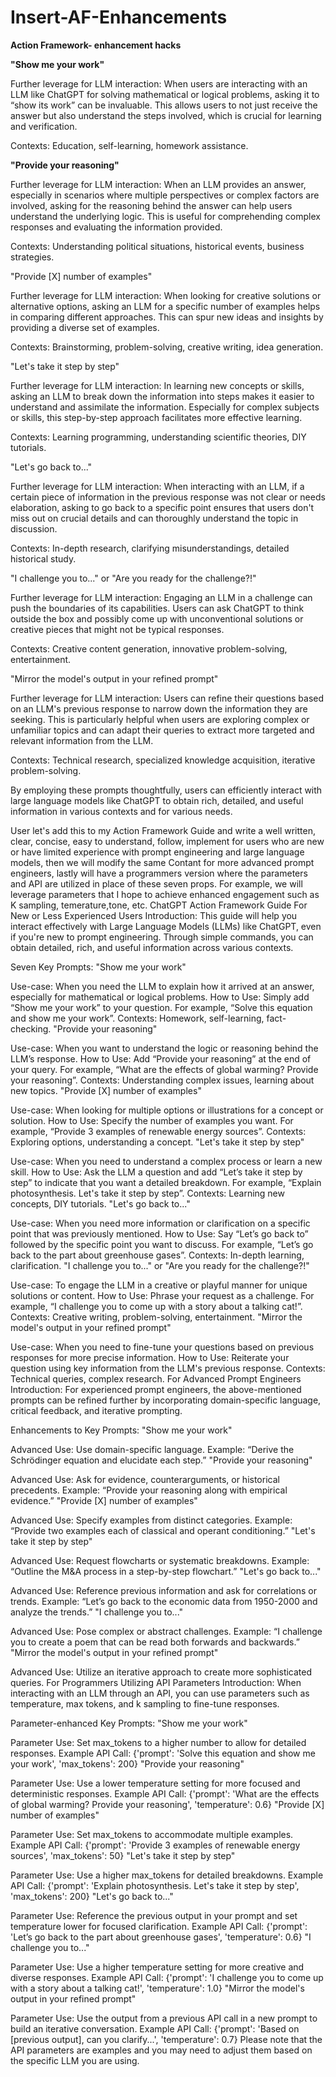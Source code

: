 # Insert-AF-Enhancements
 **Action Framework- enhancement hacks**

**"Show me your work"**

Further leverage for LLM interaction: When users are interacting with an LLM like ChatGPT for solving mathematical or logical problems, asking it to “show its work” can be invaluable. This allows users to not just receive the answer but also understand the steps involved, which is crucial for learning and verification.

Contexts: Education, self-learning, homework assistance.

**"Provide your reasoning"**

Further leverage for LLM interaction: When an LLM provides an answer, especially in scenarios where multiple perspectives or complex factors are involved, asking for the reasoning behind the answer can help users understand the underlying logic. This is useful for comprehending complex responses and evaluating the information provided.

Contexts: Understanding political situations, historical events, business strategies.

"Provide [X] number of examples"

Further leverage for LLM interaction: When looking for creative solutions or alternative options, asking an LLM for a specific number of examples helps in comparing different approaches. This can spur new ideas and insights by providing a diverse set of examples.

Contexts: Brainstorming, problem-solving, creative writing, idea generation.

"Let's take it step by step"

Further leverage for LLM interaction: In learning new concepts or skills, asking an LLM to break down the information into steps makes it easier to understand and assimilate the information. Especially for complex subjects or skills, this step-by-step approach facilitates more effective learning.

Contexts: Learning programming, understanding scientific theories, DIY tutorials.

"Let's go back to..."

Further leverage for LLM interaction: When interacting with an LLM, if a certain piece of information in the previous response was not clear or needs elaboration, asking to go back to a specific point ensures that users don't miss out on crucial details and can thoroughly understand the topic in discussion.

Contexts: In-depth research, clarifying misunderstandings, detailed historical study.

"I challenge you to..." or "Are you ready for the challenge?!"

Further leverage for LLM interaction: Engaging an LLM in a challenge can push the boundaries of its capabilities. Users can ask ChatGPT to think outside the box and possibly come up with unconventional solutions or creative pieces that might not be typical responses.

Contexts: Creative content generation, innovative problem-solving, entertainment.

"Mirror the model's output in your refined prompt"

Further leverage for LLM interaction: Users can refine their questions based on an LLM's previous response to narrow down the information they are seeking. This is particularly helpful when users are exploring complex or unfamiliar topics and can adapt their queries to extract more targeted and relevant information from the LLM.

Contexts: Technical research, specialized knowledge acquisition, iterative problem-solving.

By employing these prompts thoughtfully, users can efficiently interact with large language models like ChatGPT to obtain rich, detailed, and useful information in various contexts and for various needs.





User
let's add this to my Action Framework Guide and write a well written, clear, concise, easy to understand, follow, implement for users who are new or have limited experience with prompt engineering and large language models, then we will modify the same Contant for more advanced prompt engineers, lastly will have a programmers version where the parameters and API are utilized in place of these seven props. For example, we will leverage parameters that I hope to achieve enhanced engagement such as K sampling, temerature,tone, etc.
ChatGPT
Action Framework Guide
For New or Less Experienced Users
Introduction:
This guide will help you interact effectively with Large Language Models (LLMs) like ChatGPT, even if you're new to prompt engineering. Through simple commands, you can obtain detailed, rich, and useful information across various contexts.

Seven Key Prompts:
"Show me your work"

Use-case: When you need the LLM to explain how it arrived at an answer, especially for mathematical or logical problems.
How to Use: Simply add “Show me your work” to your question. For example, “Solve this equation and show me your work”.
Contexts: Homework, self-learning, fact-checking.
"Provide your reasoning"

Use-case: When you want to understand the logic or reasoning behind the LLM’s response.
How to Use: Add “Provide your reasoning” at the end of your query. For example, “What are the effects of global warming? Provide your reasoning”.
Contexts: Understanding complex issues, learning about new topics.
"Provide [X] number of examples"

Use-case: When looking for multiple options or illustrations for a concept or solution.
How to Use: Specify the number of examples you want. For example, “Provide 3 examples of renewable energy sources”.
Contexts: Exploring options, understanding a concept.
"Let's take it step by step"

Use-case: When you need to understand a complex process or learn a new skill.
How to Use: Ask the LLM a question and add “Let’s take it step by step” to indicate that you want a detailed breakdown. For example, “Explain photosynthesis. Let's take it step by step”.
Contexts: Learning new concepts, DIY tutorials.
"Let's go back to..."

Use-case: When you need more information or clarification on a specific point that was previously mentioned.
How to Use: Say “Let’s go back to” followed by the specific point you want to discuss. For example, “Let’s go back to the part about greenhouse gases”.
Contexts: In-depth learning, clarification.
"I challenge you to..." or "Are you ready for the challenge?!"

Use-case: To engage the LLM in a creative or playful manner for unique solutions or content.
How to Use: Phrase your request as a challenge. For example, “I challenge you to come up with a story about a talking cat!”.
Contexts: Creative writing, problem-solving, entertainment.
"Mirror the model's output in your refined prompt"

Use-case: When you need to fine-tune your questions based on previous responses for more precise information.
How to Use: Reiterate your question using key information from the LLM's previous response.
Contexts: Technical queries, complex research.
For Advanced Prompt Engineers
Introduction:
For experienced prompt engineers, the above-mentioned prompts can be refined further by incorporating domain-specific language, critical feedback, and iterative prompting.

Enhancements to Key Prompts:
"Show me your work"

Advanced Use: Use domain-specific language. Example: “Derive the Schrödinger equation and elucidate each step.”
"Provide your reasoning"

Advanced Use: Ask for evidence, counterarguments, or historical precedents. Example: “Provide your reasoning along with empirical evidence.”
"Provide [X] number of examples"

Advanced Use: Specify examples from distinct categories. Example: “Provide two examples each of classical and operant conditioning.”
"Let's take it step by step"

Advanced Use: Request flowcharts or systematic breakdowns. Example: “Outline the M&A process in a step-by-step flowchart.”
"Let's go back to..."

Advanced Use: Reference previous information and ask for correlations or trends. Example: “Let’s go back to the economic data from 1950-2000 and analyze the trends.”
"I challenge you to..."

Advanced Use: Pose complex or abstract challenges. Example: “I challenge you to create a poem that can be read both forwards and backwards.”
"Mirror the model's output in your refined prompt"

Advanced Use: Utilize an iterative approach to create more sophisticated queries.
For Programmers Utilizing API Parameters
Introduction:
When interacting with an LLM through an API, you can use parameters such as temperature, max tokens, and k sampling to fine-tune responses.

Parameter-enhanced Key Prompts:
"Show me your work"

Parameter Use: Set max_tokens to a higher number to allow for detailed responses.
Example API Call: {'prompt': 'Solve this equation and show me your work', 'max_tokens': 200}
"Provide your reasoning"

Parameter Use: Use a lower temperature setting for more focused and deterministic responses.
Example API Call: {'prompt': 'What are the effects of global warming? Provide your reasoning', 'temperature': 0.6}
"Provide [X] number of examples"

Parameter Use: Set max_tokens to accommodate multiple examples.
Example API Call: {'prompt': 'Provide 3 examples of renewable energy sources', 'max_tokens': 50}
"Let's take it step by step"

Parameter Use: Use a higher max_tokens for detailed breakdowns.
Example API Call: {'prompt': 'Explain photosynthesis. Let\'s take it step by step', 'max_tokens': 200}
"Let's go back to..."

Parameter Use: Reference the previous output in your prompt and set temperature lower for focused clarification.
Example API Call: {'prompt': 'Let’s go back to the part about greenhouse gases', 'temperature': 0.6}
"I challenge you to..."

Parameter Use: Use a higher temperature setting for more creative and diverse responses.
Example API Call: {'prompt': 'I challenge you to come up with a story about a talking cat!', 'temperature': 1.0}
"Mirror the model's output in your refined prompt"

Parameter Use: Use the output from a previous API call in a new prompt to build an iterative conversation.
Example API Call: {'prompt': 'Based on [previous output], can you clarify...', 'temperature': 0.7}
Please note that the API parameters are examples and you may need to adjust them based on the specific LLM you are using.
